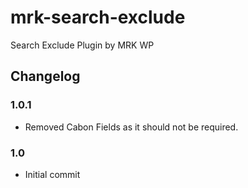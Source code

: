 # mrk-search-exclude
Search Exclude Plugin by MRK WP

## Changelog

### 1.0.1
- Removed Cabon Fields as it should not be required.

### 1.0
- Initial commit